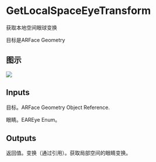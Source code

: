 # GetLocalSpaceEyeTransform

获取本地空间眼球变换

目标是ARFace Geometry

## 图示

![]($-20221218-17563133.png)

## Inputs

目标。ARFace Geometry Object Reference.

眼睛。EAREye Enum。 

## Outputs

返回值。变换（通过引用）。获取局部空间的眼睛变换。
